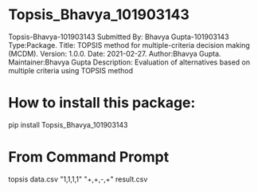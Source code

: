 # Topsis_Bhavya_101903143
Topsis-Bhavya-101903143
Submitted By: Bhavya Gupta-101903143 Type:Package. Title: TOPSIS method for multiple-criteria decision making (MCDM). Version: 1.0.0. Date: 2021-02-27. Author:Bhavya Gupta. Maintainer:Bhavya Gupta Description: Evaluation of alternatives based on multiple criteria using TOPSIS method

# How to install this package:
pip install Topsis_Bhavya_101903143

# From Command Prompt
topsis data.csv "1,1,1,1" "+,+,-,+" result.csv
